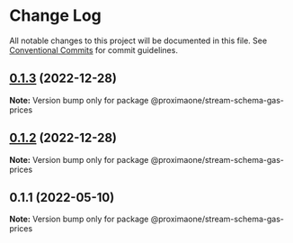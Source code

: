 # Change Log

All notable changes to this project will be documented in this file.
See [Conventional Commits](https://conventionalcommits.org) for commit guidelines.

## [0.1.3](https://github.com/proxima-one/stream-schemas/compare/@proximaone/stream-schema-gas-prices@0.1.1...@proximaone/stream-schema-gas-prices@0.1.3) (2022-12-28)

**Note:** Version bump only for package @proximaone/stream-schema-gas-prices





## [0.1.2](https://github.com/proxima-one/stream-schemas/compare/@proximaone/stream-schema-gas-prices@0.1.1...@proximaone/stream-schema-gas-prices@0.1.2) (2022-12-28)

**Note:** Version bump only for package @proximaone/stream-schema-gas-prices





## 0.1.1 (2022-05-10)

**Note:** Version bump only for package @proximaone/stream-schema-gas-prices
